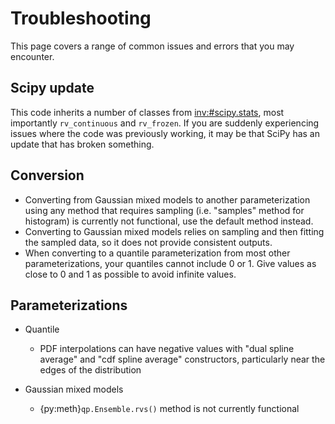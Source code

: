 # Troubleshooting

This page covers a range of common issues and errors that you may encounter.

## Scipy update

This code inherits a number of classes from <inv:#scipy.stats>, most importantly `rv_continuous` and `rv_frozen`. If you are suddenly experiencing issues where the code was previously working, it may be that SciPy has an update that has broken something.

## Conversion

- Converting from Gaussian mixed models to another parameterization using any method that requires sampling (i.e. "samples" method for histogram) is currently not functional, use the default method instead.
- Converting to Gaussian mixed models relies on sampling and then fitting the sampled data, so it does not provide consistent outputs.
- When converting to a quantile parameterization from most other parameterizations, your quantiles cannot include 0 or 1. Give values as close to 0 and 1 as possible to avoid infinite values.

## Parameterizations

- Quantile

  - PDF interpolations can have negative values with "dual spline average" and "cdf spline average" constructors, particularly near the edges of the distribution

- Gaussian mixed models

  - {py:meth}`qp.Ensemble.rvs()` method is not currently functional
